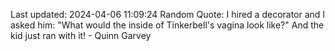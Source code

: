 Last updated: 2024-04-06 11:09:24
Random Quote: I hired a decorator and I asked him: "What would the inside of Tinkerbell's vagina look like?"
And the kid just ran with it! - Quinn Garvey